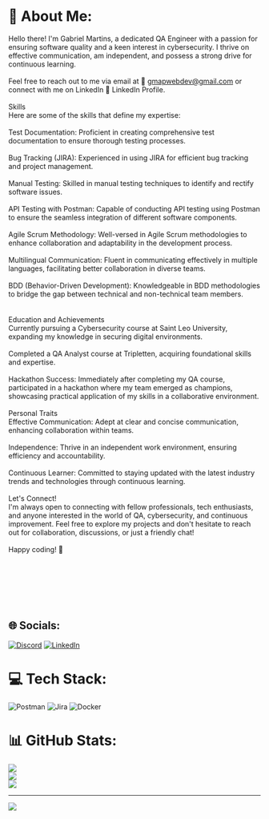# 💫 About Me:
Hello there! I'm Gabriel Martins, a dedicated QA Engineer with a passion for ensuring software quality and a keen interest in cybersecurity. I thrive on effective communication, am independent, and possess a strong drive for continuous learning.<br><br>Feel free to reach out to me via email at 📧 gmapwebdev@gmail.com or connect with me on LinkedIn 💼 LinkedIn Profile.<br><br>Skills<br>Here are some of the skills that define my expertise:<br><br>Test Documentation: Proficient in creating comprehensive test documentation to ensure thorough testing processes.<br><br>Bug Tracking (JIRA): Experienced in using JIRA for efficient bug tracking and project management.<br><br>Manual Testing: Skilled in manual testing techniques to identify and rectify software issues.<br><br>API Testing with Postman: Capable of conducting API testing using Postman to ensure the seamless integration of different software components.<br><br>Agile Scrum Methodology: Well-versed in Agile Scrum methodologies to enhance collaboration and adaptability in the development process.<br><br>Multilingual Communication: Fluent in communicating effectively in multiple languages, facilitating better collaboration in diverse teams.<br><br>BDD (Behavior-Driven Development): Knowledgeable in BDD methodologies to bridge the gap between technical and non-technical team members.<br><br><br>Education and Achievements<br>Currently pursuing a Cybersecurity course at Saint Leo University, expanding my knowledge in securing digital environments.<br><br>Completed a QA Analyst course at Tripletten, acquiring foundational skills and expertise.<br><br>Hackathon Success: Immediately after completing my QA course, participated in a hackathon where my team emerged as champions, showcasing practical application of my skills in a collaborative environment.<br><br>Personal Traits<br>Effective Communication: Adept at clear and concise communication, enhancing collaboration within teams.<br><br>Independence: Thrive in an independent work environment, ensuring efficiency and accountability.<br><br>Continuous Learner: Committed to staying updated with the latest industry trends and technologies through continuous learning.<br><br>Let's Connect!<br>I'm always open to connecting with fellow professionals, tech enthusiasts, and anyone interested in the world of QA, cybersecurity, and continuous improvement. Feel free to explore my projects and don't hesitate to reach out for collaboration, discussions, or just a friendly chat!<br><br>Happy coding! 🚀<br><br><br><br><br><br><br>


## 🌐 Socials:
[![Discord](https://img.shields.io/badge/Discord-%237289DA.svg?logo=discord&logoColor=white)](https://discord.gg/https://discord.gg/5VTYh76C) [![LinkedIn](https://img.shields.io/badge/LinkedIn-%230077B5.svg?logo=linkedin&logoColor=white)](https://linkedin.com/in/https://www.linkedin.com/in/gmapwebdev/) 

# 💻 Tech Stack:
![Postman](https://img.shields.io/badge/Postman-FF6C37?style=plastic&logo=postman&logoColor=white) ![Jira](https://img.shields.io/badge/jira-%230A0FFF.svg?style=plastic&logo=jira&logoColor=white) ![Docker](https://img.shields.io/badge/docker-%230db7ed.svg?style=plastic&logo=docker&logoColor=white)
# 📊 GitHub Stats:
![](https://github-readme-stats.vercel.app/api?username=gmap888&theme=dark&hide_border=true&include_all_commits=false&count_private=false)<br/>
![](https://github-readme-streak-stats.herokuapp.com/?user=gmap888&theme=dark&hide_border=true)<br/>
![](https://github-readme-stats.vercel.app/api/top-langs/?username=gmap888&theme=dark&hide_border=true&include_all_commits=false&count_private=false&layout=compact)

---
[![](https://visitcount.itsvg.in/api?id=gmap888&icon=0&color=1)](https://visitcount.itsvg.in)

<!-- Proudly created with GPRM ( https://gprm.itsvg.in ) -->
